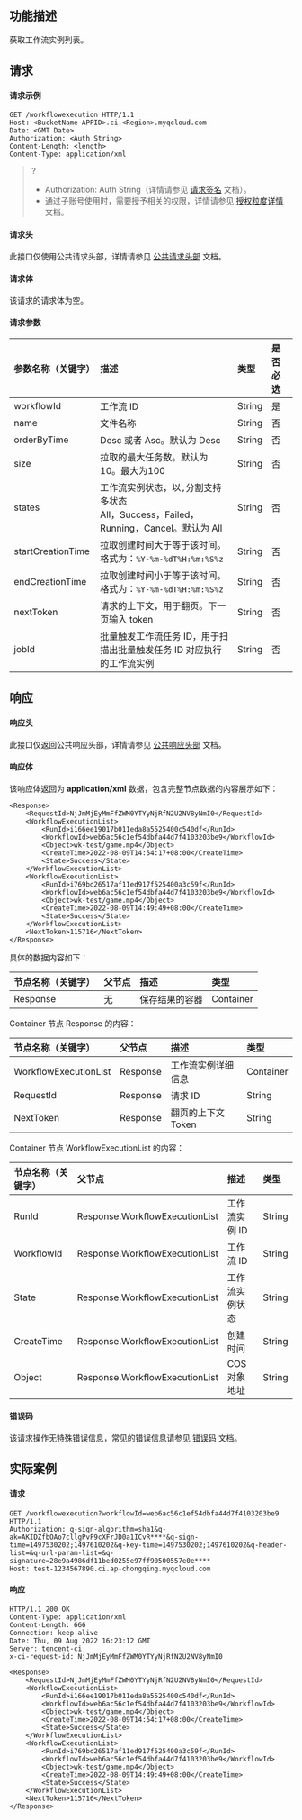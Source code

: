 ## 功能描述

获取工作流实例列表。


## 请求

#### 请求示例

```shell
GET /workflowexecution HTTP/1.1
Host: <BucketName-APPID>.ci.<Region>.myqcloud.com
Date: <GMT Date>
Authorization: <Auth String>
Content-Length: <length>
Content-Type: application/xml
```

>?
> - Authorization: Auth String（详情请参见 [请求签名](https://intl.cloud.tencent.com/document/product/436/7778) 文档）。
> - 通过子账号使用时，需要授予相关的权限，详情请参见 [授权粒度详情](https://intl.cloud.tencent.com/document/product/1045/49896) 文档。
>

#### 请求头

此接口仅使用公共请求头部，详情请参见 [公共请求头部](https://intl.cloud.tencent.com/document/product/1045/43609) 文档。

#### 请求体

该请求的请求体为空。

#### 请求参数

| 参数名称（关键字） | 描述                                                         | 类型   | 是否必选 |
| :----------------- | :----------------------------------------------------------- | :----- | :------- |
| workflowId         | 工作流 ID                                                    | String | 是       |
| name               | 文件名称                                                     | String | 否       |
| orderByTime        | Desc 或者 Asc。默认为 Desc                                   | String | 否       |
| size               | 拉取的最大任务数。默认为10。最大为100                          | String | 否       |
| states             | 工作流实例状态，以`,`分割支持多状态<br> All，Success，Failed，Running，Cancel。默认为 All | String | 否       |
| startCreationTime  | 拉取创建时间大于等于该时间。格式为：`%Y-%m-%dT%H:%m:%S%z`        | String | 否       |
| endCreationTime    | 拉取创建时间小于等于该时间。格式为：`%Y-%m-%dT%H:%m:%S%z`        | String | 否       |
| nextToken          | 请求的上下文，用于翻页。下一页输入 token                         | String | 否       |
| jobId              | 批量触发工作流任务 ID，用于扫描出批量触发任务 ID 对应执行的工作流实例 | String | 否       |

## 响应

#### 响应头

此接口仅返回公共响应头部，详情请参见 [公共响应头部](https://intl.cloud.tencent.com/document/product/1045/43610) 文档。

#### 响应体

该响应体返回为 **application/xml** 数据，包含完整节点数据的内容展示如下：

```shell
<Response>
    <RequestId>NjJmMjEyMmFfZWM0YTYyNjRfN2U2NV8yNmI0</RequestId>
    <WorkflowExecutionList>
        <RunId>i166ee19017b011eda8a5525400c540df</RunId>
        <WorkflowId>web6ac56c1ef54dbfa44d7f4103203be9</WorkflowId>
        <Object>wk-test/game.mp4</Object>
        <CreateTime>2022-08-09T14:54:17+08:00</CreateTime>
        <State>Success</State>
    </WorkflowExecutionList>
    <WorkflowExecutionList>
        <RunId>i769bd26517af11ed917f525400a3c59f</RunId>
        <WorkflowId>web6ac56c1ef54dbfa44d7f4103203be9</WorkflowId>
        <Object>wk-test/game.mp4</Object>
        <CreateTime>2022-08-09T14:49:49+08:00</CreateTime>
        <State>Success</State>
    </WorkflowExecutionList>
    <NextToken>115716</NextToken>
</Response>
```

具体的数据内容如下：

| 节点名称（关键字） | 父节点 | 描述           | 类型      |
| :----------------- | :----- | :------------- | :-------- |
| Response           | 无     | 保存结果的容器 | Container |

Container 节点 Response 的内容：

| 节点名称（关键字）    | 父节点   | 描述               | 类型      |
| :-------------------- | :------- | :----------------- | :-------- |
| WorkflowExecutionList | Response | 工作流实例详细信息 | Container |
| RequestId             | Response | 请求 ID           | String |
| NextToken             | Response | 翻页的上下文 Token | String    |

Container 节点 WorkflowExecutionList 的内容：

| 节点名称（关键字） | 父节点                         | 描述           | 类型   |
| :----------------- | :----------------------------- | :------------- | :----- |
| RunId              | Response.WorkflowExecutionList | 工作流实例 ID  | String |
| WorkflowId         | Response.WorkflowExecutionList | 工作流 ID      | String |
| State              | Response.WorkflowExecutionList | 工作流实例状态 | String |
| CreateTime         | Response.WorkflowExecutionList | 创建时间       | String |
| Object             | Response.WorkflowExecutionList | COS 对象地址   | String |

#### 错误码

该请求操作无特殊错误信息，常见的错误信息请参见 [错误码](https://intl.cloud.tencent.com/document/product/1045/33700) 文档。

## 实际案例

#### 请求

```shell
GET /workflowexecution?workflowId=web6ac56c1ef54dbfa44d7f4103203be9 HTTP/1.1
Authorization: q-sign-algorithm=sha1&q-ak=AKIDZfbOAo7cllgPvF9cXFrJD0a1ICvR****&q-sign-time=1497530202;1497610202&q-key-time=1497530202;1497610202&q-header-list=&q-url-param-list=&q-signature=28e9a4986df11bed0255e97ff90500557e0e****
Host: test-1234567890.ci.ap-chongqing.myqcloud.com

```

#### 响应

```shell
HTTP/1.1 200 OK
Content-Type: application/xml
Content-Length: 666
Connection: keep-alive
Date: Thu, 09 Aug 2022 16:23:12 GMT
Server: tencent-ci
x-ci-request-id: NjJmMjEyMmFfZWM0YTYyNjRfN2U2NV8yNmI0

<Response>
    <RequestId>NjJmMjEyMmFfZWM0YTYyNjRfN2U2NV8yNmI0</RequestId>
    <WorkflowExecutionList>
        <RunId>i166ee19017b011eda8a5525400c540df</RunId>
        <WorkflowId>web6ac56c1ef54dbfa44d7f4103203be9</WorkflowId>
        <Object>wk-test/game.mp4</Object>
        <CreateTime>2022-08-09T14:54:17+08:00</CreateTime>
        <State>Success</State>
    </WorkflowExecutionList>
    <WorkflowExecutionList>
        <RunId>i769bd26517af11ed917f525400a3c59f</RunId>
        <WorkflowId>web6ac56c1ef54dbfa44d7f4103203be9</WorkflowId>
        <Object>wk-test/game.mp4</Object>
        <CreateTime>2022-08-09T14:49:49+08:00</CreateTime>
        <State>Success</State>
    </WorkflowExecutionList>
    <NextToken>115716</NextToken>
</Response>
```
